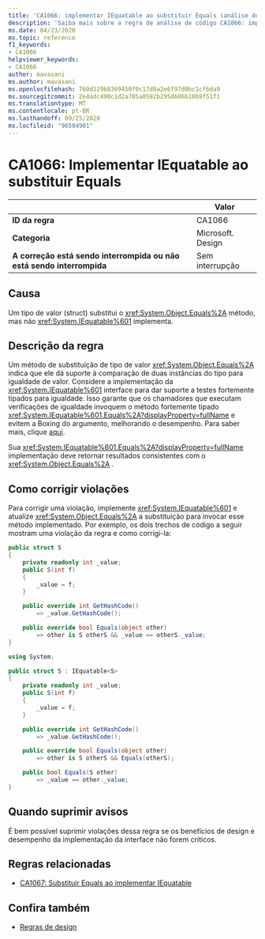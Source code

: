 ```yaml
---
title: 'CA1066: implementar IEquatable ao substituir Equals (análise de código)'
description: 'Saiba mais sobre a regra de análise de código CA1066: implemente IEquatable ao substituir Equals'
ms.date: 04/23/2020
ms.topic: reference
f1_keywords:
- CA1066
helpviewer_keywords:
- CA1066
author: mavasani
ms.author: mavasani
ms.openlocfilehash: 760d129b8369450f0c17d0a2e6f97d0bc1cf6da9
ms.sourcegitcommit: 2e4adc490c1d2a705a0592b295d606b10b9f51f1
ms.translationtype: MT
ms.contentlocale: pt-BR
ms.lasthandoff: 09/25/2020
ms.locfileid: "96584901"
---
```

# <a name="ca1066-implement-iequatable-when-overriding-equals"></a>CA1066: Implementar IEquatable ao substituir Equals

| | Valor |
|-|-|
| **ID da regra** |CA1066|
| **Categoria** |Microsoft. Design|
| **A correção está sendo interrompida ou não está sendo interrompida** |Sem interrupção|

## <a name="cause"></a>Causa

Um tipo de valor (struct) substitui o <xref:System.Object.Equals%2A> método, mas não <xref:System.IEquatable%601> implementa.

## <a name="rule-description"></a>Descrição da regra

Um método de substituição de tipo de valor <xref:System.Object.Equals%2A> indica que ele dá suporte à comparação de duas instâncias do tipo para igualdade de valor. Considere a implementação da <xref:System.IEquatable%601> interface para dar suporte a testes fortemente tipados para igualdade. Isso garante que os chamadores que executam verificações de igualdade invoquem o método fortemente tipado <xref:System.IEquatable%601.Equals%2A?displayProperty=fullName> e evitem a Boxing do argumento, melhorando o desempenho. Para saber mais, clique [aqui](/dotnet/api/system.iequatable-1#notes-to-implementers).

Sua <xref:System.IEquatable%601.Equals%2A?displayProperty=fullName> implementação deve retornar resultados consistentes com o <xref:System.Object.Equals%2A> .

## <a name="how-to-fix-violations"></a>Como corrigir violações

Para corrigir uma violação, implemente <xref:System.IEquatable%601> e atualize <xref:System.Object.Equals%2A> a substituição para invocar esse método implementado. Por exemplo, os dois trechos de código a seguir mostram uma violação da regra e como corrigi-la:

```csharp
public struct S
{
    private readonly int _value;
    public S(int f)
    {
        _value = f;
    }

    public override int GetHashCode()
        => _value.GetHashCode();

    public override bool Equals(object other)
        => other is S otherS && _value == otherS._value;
}
```

```csharp
using System;

public struct S : IEquatable<S>
{
    private readonly int _value;
    public S(int f)
    {
        _value = f;
    }

    public override int GetHashCode()
        => _value.GetHashCode();

    public override bool Equals(object other)
        => other is S otherS && Equals(otherS);

    public bool Equals(S other)
        => _value == other._value;
}
```

## <a name="when-to-suppress-warnings"></a>Quando suprimir avisos

É bem possível suprimir violações dessa regra se os benefícios de design e desempenho da implementação da interface não forem críticos.

## <a name="related-rules"></a>Regras relacionadas

- [CA1067: Substituir Equals ao implementar IEquatable](ca1067.md)

## <a name="see-also"></a>Confira também

- [Regras de design](design-warnings.md)

